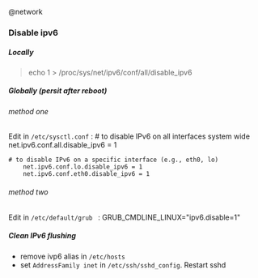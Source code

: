 @network

### Disable ipv6

##### Locally
> echo 1 > /proc/sys/net/ipv6/conf/all/disable_ipv6

##### Globally (persit after reboot)

###### method one
Edit in `/etc/sysctl.conf` : 
    # to disable IPv6 on all interfaces system wide
        net.ipv6.conf.all.disable_ipv6 = 1

    # to disable IPv6 on a specific interface (e.g., eth0, lo)
        net.ipv6.conf.lo.disable_ipv6 = 1
        net.ipv6.conf.eth0.disable_ipv6 = 1

###### method two
Edit in `/etc/default/grub ` : 
    GRUB_CMDLINE_LINUX="ipv6.disable=1"


##### Clean IPv6 flushing

* remove ivp6 alias in `/etc/hosts`
* set `AddressFamily inet`  in  `/etc/ssh/sshd_config`.  Restart sshd


